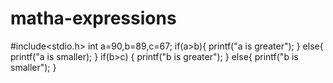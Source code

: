 # matha-expressions
  #include<stdio.h>
  int a=90,b=89,c=67;
  if(a>b){
  printf("a is greater");
  }
  else{
printf("a is smaller);
}
if(b>c)
{
printf("b is greater");
}
else{
printf("b is smaller");
}
